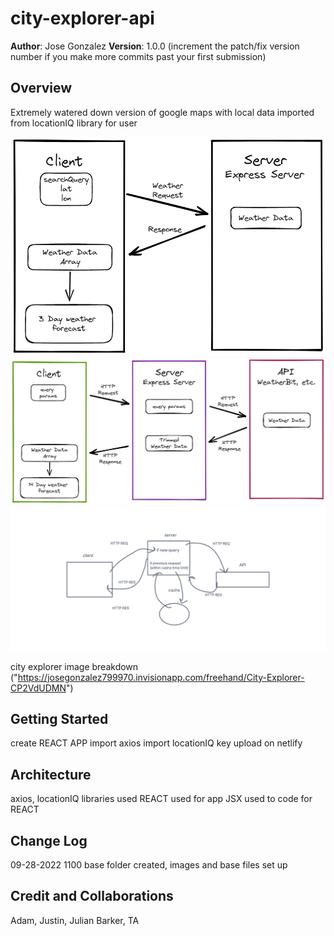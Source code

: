 # city-explorer-api

**Author**: Jose Gonzalez
**Version**: 1.0.0 (increment the patch/fix version number if you make more commits past your first submission)

## Overview
<!-- Provide a high level overview of what this application is and why you are building it, beyond the fact that it's an assignment for this class. (i.e. What's your problem domain?) -->
Extremely watered down version of google maps with local data imported from locationIQ library for user 

![city-explorer-api lab07](./img/301-lab07.png)
![city-explorer-api lab08](./img/301-lab08.png)
![city-explorer-api lab10](./img/301-lab10.png)

city explorer image breakdown ("https://josegonzalez799970.invisionapp.com/freehand/City-Explorer-CP2VdUDMN")
## Getting Started
<!-- What are the steps that a user must take in order to build this app on their own machine and get it running? -->
create REACT APP 
import axios 
import locationIQ key 
upload on netlify 
## Architecture
<!-- Provide a detailed description of the application design. What technologies (languages, libraries, etc) you're using, and any other relevant design information. -->
axios, locationIQ libraries used 
REACT used for app 
JSX used to code for REACT

## Change Log
<!-- Use this area to document the iterative changes made to your application as each feature is successfully implemented. Use time stamps. Here's an example:

01-01-2001 4:59pm - Application now has a fully-functional express server, with a GET route for the location resource. -->

09-28-2022 1100 base folder created, images and base files set up 
## Credit and Collaborations
<!-- Give credit (and a link) to other people or resources that helped you build this application. -->

Adam, Justin, Julian Barker, TA
